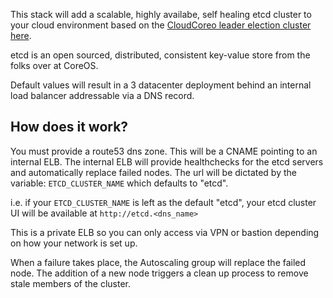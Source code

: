 This stack will add a scalable, highly availabe, self healing etcd cluster to your cloud environment based on the [CloudCoreo leader election cluster here](http://hub.cloudcoreo.com/stack/leader-elect-cluster_35519).

etcd is an open sourced, distributed, consistent key-value store from the folks over at CoreOS.

Default values will result in a 3 datacenter deployment behind an internal load balancer addressable via a DNS record. 

## How does it work?
You must provide a route53 dns zone. This will be a CNAME pointing to an internal ELB. The internal ELB will provide healthchecks for the etcd servers and automatically replace failed nodes. The url will be dictated by the variable: `ETCD_CLUSTER_NAME` which defaults to "etcd".

i.e. if your `ETCD_CLUSTER_NAME` is left as the default "etcd", your etcd cluster UI will be available at `http://etcd.<dns_name>`

This is a private ELB so you can only access via VPN or bastion depending on how your network is set up.

When a failure takes place, the Autoscaling group will replace the failed node. The addition of a new node triggers a clean up process to remove stale members of the cluster.
